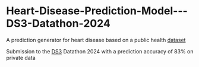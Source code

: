 # Heart-Disease-Prediction-Model---DS3-Datathon-2024
 A prediction generator for heart disease based on a public health [dataset](https://www.kaggle.com/datasets/johnsmith88/heart-disease-dataset) 
 
 Submission to the [DS3](https://ds3utsc.com/) Datathon 2024 with a prediction accuracy of 83% on private data

